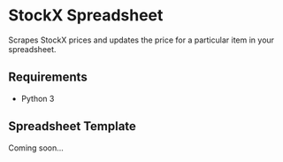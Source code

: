 # StockX Spreadsheet
Scrapes StockX prices and updates the price for a particular item in your spreadsheet.

## Requirements
- Python 3

## Spreadsheet Template
Coming soon...